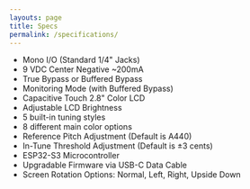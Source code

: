```yaml
---
layouts: page
title: Specs
permalink: /specifications/
---
```


- Mono I/O (Standard 1/4" Jacks)
- 9 VDC Center Negative ~200mA
- True Bypass or Buffered Bypass
- Monitoring Mode (with Buffered Bypass)
- Capacitive Touch 2.8" Color LCD
- Adjustable LCD Brightness
- 5 built-in tuning styles
- 8 different main color options
- Reference Pitch Adjustment (Default is A440)
- In-Tune Threshold Adjustment (Default is ±3 cents)
- ESP32-S3 Microcontroller
- Upgradable Firmware via USB-C Data Cable
- Screen Rotation Options: Normal, Left, Right, Upside Down